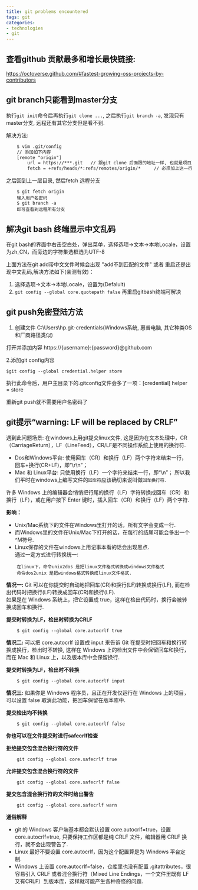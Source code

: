 ```yaml
---
title: git problems encountered
tags: git
categories:
- technologies
- git
---
```


## 查看github 贡献最多和增长最快链接:
https://octoverse.github.com/#fastest-growing-oss-projects-by-contributors

## git branch只能看到master分支
执行`git init`命令后再执行`git clone ...`, 之后执行`git branch -a`, 发现只有master分支, 远程还有其它分支但是看不到.  

解决方法:

```xml
	$ vim .git/config
	// 添加如下内容
	[remote "origin"]
		url = https://***.git	// 跟git clone 后面跟的地址一样, 也就是项目所在地址.
		fetch = +refs/heads/*:refs/remotes/origin/*		// 必须加上这一行
```

之后回到上一层目录, 然后fetch 远程分支

``` shell
	$ git fetch origin
	输入用户名密码
	$ git branch -a
	即可查看到远程所有分支
```

## 解决git bash 终端显示中文乱码

在git bash的界面中右击空白处，弹出菜单，选择选项->文本->本地Locale，设置为zh_CN，而旁边的字符集选框选为UTF-8

上面方法在git add带中文文件时候会出现 "add不到匹配的文件" 或者 重启还是出现中文乱码,解决方法如下(亲测有效)：

1. 选择选项->文本->本地Locale，设置为(Defalult)
2. `git config --global core.quotepath false` 再重启gitbash终端可解决

## git push免密登陆方法

1. 创建文件 C:\Users\hp\.git-credentials(Windows系统, 惠普电脑, 其它种类OS和厂商路径类似)

打开并添加内容 https://{username}:{password}@github.com

2.添加git config内容

``` shell
$git config --global credential.helper store
```

执行此命令后，用户主目录下的.gitconfig文件会多了一项：[credential]
helper = store

重新git push就不需要用户名密码了

## git提示“warning: LF will be replaced by CRLF”
遇到此问题场景: 在windows上用git提交linux文件, 这是因为在文本处理中，CR（CarriageReturn），LF（LineFeed），CR/LF是不同操作系统上使用的换行符.

 * Dos和Windows平台: 使用回车（CR）和换行（LF）两个字符来结束一行，回车+换行(CR+LF)，即“\r\n”；
 * Mac 和 Linux平台: 只使用换行（LF）一个字符来结束一行，即“\n”；
所以我们平时在windows上编写文件的`回车符`应该确切来说叫做`回车换行符`.

许多 Windows 上的编辑器会悄悄把行尾的换行（LF）字符转换成回车（CR）和换行（LF），或在用户按下 Enter 键时，插入回车（CR）和换行（LF）两个字符.  

**影响：**
 * Unix/Mac系统下的文件在Windows里打开的话，所有文字会变成一行.  
 * 而Windows里的文件在Unix/Mac下打开的话，在每行的结尾可能会多出一个^M符号.  
 * Linux保存的文件在windows上用记事本看的话会出现黑点.  
通过一定方式进行转换统一:

```
	在linux下，命令unix2dos 是把linux文件格式转换成windows文件格式
	命令dos2unix 是把windows格式转换成linux文件格式.
```

**情况一:**
Git 可以在你提交时自动地把回车(CR)和换行(LF)转换成换行(LF), 而在检出代码时把换行(LF)转换成回车(CR)和换行(LF).  
如果是在 Windows 系统上，把它设置成 true，这样在检出代码时，换行会被转换成回车和换行.  

**提交时转换为LF，检出时转换为CRLF**

``` shell
	$ git config --global core.autocrlf true
```

**情况二:**
可以把 core.autocrlf 设置成 input 来告诉 Git 在提交时把回车和换行转换成换行，检出时不转换, 这样在 Windows 上的检出文件中会保留回车和换行，而在 Mac 和 Linux 上，以及版本库中会保留换行.  

**提交时转换为LF，检出时不转换**

``` shell
	$ git config --global core.autocrlf input
```

**情况三:**
如果你是 Windows 程序员，且正在开发仅运行在 Windows 上的项目，可以设置 false 取消此功能，把回车保留在版本库中.  

**提交检出均不转换**

``` shell
	$ git config --global core.autocrlf false
```

**你也可以在文件提交时进行safecrlf检查**

**拒绝提交包含混合换行符的文件**

``` shell
	git config --global core.safecrlf true   
```

**允许提交包含混合换行符的文件**

``` shell
	git config --global core.safecrlf false   
```

**提交包含混合换行符的文件时给出警告**

``` shell
	git config --global core.safecrlf warn
```

**通俗解释**
 * git 的 Windows 客户端基本都会默认设置 core.autocrlf=true，设置core.autocrlf=true, 只要保持工作区都是纯 CRLF 文件，编辑器用 CRLF 换行，就不会出现警告了.  
 * Linux 最好不要设置 core.autocrlf，因为这个配置算是为 Windows 平台定制.  
 * Windows 上设置 core.autocrlf=false，仓库里也没有配置 .gitattributes，很容易引入 CRLF 或者混合换行符（Mixed Line Endings，一个文件里既有 LF 又有CRLF）到版本库，这样就可能产生各种奇怪的问题.  





